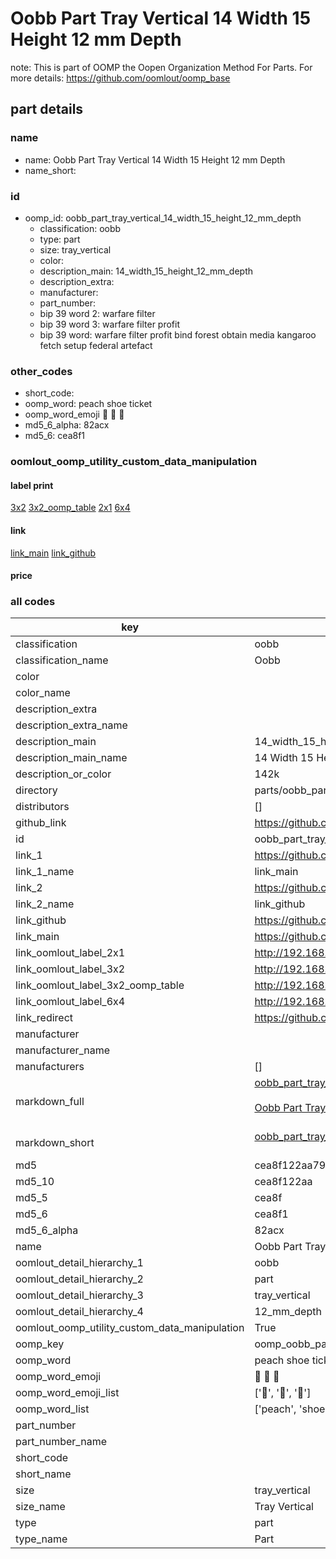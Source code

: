 # Oobb Part Tray Vertical 14 Width 15 Height 12 mm Depth  

note: This is part of OOMP the Oopen Organization Method For Parts. For more details: https://github.com/oomlout/oomp_base

##  part details
  







### name
* name: Oobb Part Tray Vertical 14 Width 15 Height 12 mm Depth
* name_short: 
### id
* oomp_id: oobb_part_tray_vertical_14_width_15_height_12_mm_depth
  * classification: oobb
  * type: part
  * size: tray_vertical
  * color: 
  * description_main: 14_width_15_height_12_mm_depth
  * description_extra: 
  * manufacturer: 
  * part_number: 
  * bip 39 word 2: warfare filter
  * bip 39 word 3: warfare filter profit
  * bip 39 word: warfare filter profit bind forest obtain media kangaroo fetch setup federal artefact

### other_codes
* short_code: 
* oomp_word: peach shoe ticket
* oomp_word_emoji :peach: :shoe: :ticket:
* md5_6_alpha: 82acx
* md5_6: cea8f1






### oomlout_oomp_utility_custom_data_manipulation
#### label print
[3x2](http://192.168.1.245:1112/?label=oomp%2082acx)
[3x2_oomp_table](http://192.168.1.108:1112/?label=oomp%2082acx)
[2x1](http://192.168.1.242:1112/?label=oomp%2082acx)
[6x4](http://192.168.1.55:1112/?label=oomp%2082acx)    

#### link

[link_main](https://github.com/oomlout/oomlout_oomp_version_1_messy/tree/main/parts/oobb_part_tray_vertical_14_width_15_height_12_mm_depth) [link_github](https://github.com/oomlout/oomlout_oomp_version_1_messy/tree/main/parts/oobb_part_tray_vertical_14_width_15_height_12_mm_depth)                             

#### price







### all codes 
| key | value |  
| --- | --- |  
| classification | oobb |  
| classification_name | Oobb |  
| color |  |  
| color_name |  |  
| description_extra |  |  
| description_extra_name |  |  
| description_main | 14_width_15_height_12_mm_depth |  
| description_main_name | 14 Width 15 Height 12 mm Depth |  
| description_or_color | 142k |  
| directory | parts/oobb_part_tray_vertical_14_width_15_height_12_mm_depth |  
| distributors | [] |  
| github_link | https://github.com/oomlout/oomlout_oomp_part_src/tree/main/parts/oobb_part_tray_vertical_14_width_15_height_12_mm_depth |  
| id | oobb_part_tray_vertical_14_width_15_height_12_mm_depth |  
| link_1 | https://github.com/oomlout/oomlout_oomp_version_1_messy/tree/main/parts/oobb_part_tray_vertical_14_width_15_height_12_mm_depth |  
| link_1_name | link_main |  
| link_2 | https://github.com/oomlout/oomlout_oomp_version_1_messy/tree/main/parts/oobb_part_tray_vertical_14_width_15_height_12_mm_depth |  
| link_2_name | link_github |  
| link_github | https://github.com/oomlout/oomlout_oomp_version_1_messy/tree/main/parts/oobb_part_tray_vertical_14_width_15_height_12_mm_depth |  
| link_main | https://github.com/oomlout/oomlout_oomp_version_1_messy/tree/main/parts/oobb_part_tray_vertical_14_width_15_height_12_mm_depth |  
| link_oomlout_label_2x1 | http://192.168.1.242:1112/?label=oomp%2082acx |  
| link_oomlout_label_3x2 | http://192.168.1.245:1112/?label=oomp%2082acx |  
| link_oomlout_label_3x2_oomp_table | http://192.168.1.108:1112/?label=oomp%2082acx |  
| link_oomlout_label_6x4 | http://192.168.1.55:1112/?label=oomp%2082acx |  
| link_redirect | https://github.com/oomlout/oomlout_oomp_version_1_messy/tree/main/parts/oobb_part_tray_vertical_14_width_15_height_12_mm_depth |  
| manufacturer |  |  
| manufacturer_name |  |  
| manufacturers | [] |  
| markdown_full | [oobb_part_tray_vertical_14_width_15_height_12_mm_depth](none)<br>[](none)<br>[Oobb Part Tray Vertical 14 Width 15 Height 12 Mm Depth](none)<br><br> |  
| markdown_short | [oobb_part_tray_vertical_14_width_15_height_12_mm_depth](none)<br><br> |  
| md5 | cea8f122aa79914e622d916557959fb8 |  
| md5_10 | cea8f122aa |  
| md5_5 | cea8f |  
| md5_6 | cea8f1 |  
| md5_6_alpha | 82acx |  
| name | Oobb Part Tray Vertical 14 Width 15 Height 12 mm Depth |  
| oomlout_detail_hierarchy_1 | oobb |  
| oomlout_detail_hierarchy_2 | part |  
| oomlout_detail_hierarchy_3 | tray_vertical |  
| oomlout_detail_hierarchy_4 | 12_mm_depth |  
| oomlout_oomp_utility_custom_data_manipulation | True |  
| oomp_key | oomp_oobb_part_tray_vertical_14_width_15_height_12_mm_depth |  
| oomp_word | peach shoe ticket |  
| oomp_word_emoji | :peach: :shoe: :ticket: |  
| oomp_word_emoji_list | [':peach:', ':shoe:', ':ticket:'] |  
| oomp_word_list | ['peach', 'shoe', 'ticket'] |  
| part_number |  |  
| part_number_name |  |  
| short_code |  |  
| short_name |  |  
| size | tray_vertical |  
| size_name | Tray Vertical |  
| type | part |  
| type_name | Part |  
